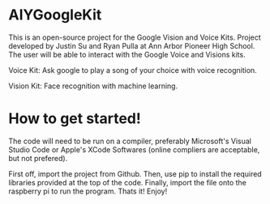 # AIYGoogleKit
This is an open-source project for the Google Vision and Voice Kits. Project developed by Justin Su and Ryan Pulla at Ann Arbor Pioneer High School. The user will be able to interact with the Google Voice and Visions kits.

Voice Kit: Ask google to play a song of your choice with voice recognition.

Vision Kit: Face recognition with machine learning.

# How to get started!

The code will need to be run on a compiler, preferably Microsoft's Visual Studio Code or Apple's XCode Softwares (online compliers are acceptable, but not prefered). 

First off, import the project from Github. Then, use pip to install the required libraries provided at the top of the code. Finally, import the file onto the raspberry pi to run the program. Thats it! Enjoy!

